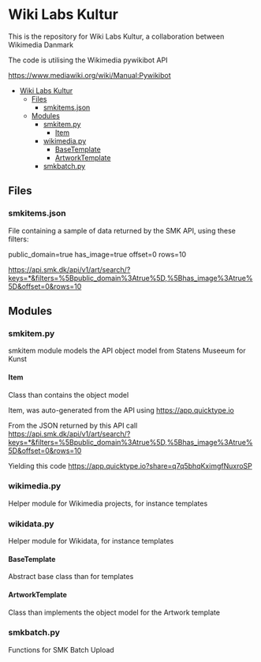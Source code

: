 # Wiki Labs Kultur
This is the repository for Wiki Labs Kultur, a collaboration between Wikimedia Danmark 

The code is utilising the Wikimedia pywikibot API

https://www.mediawiki.org/wiki/Manual:Pywikibot

- [Wiki Labs Kultur](#wiki-labs-kultur)
  - [Files](#files)
    - [smkitems.json](#smkitemsjson)
  - [Modules](#modules)
    - [smkitem.py](#smkitempy)
      - [Item](#item)
    - [wikimedia.py](#wikimediapy)
      - [BaseTemplate](#basetemplate)
      - [ArtworkTemplate](#artworktemplate)
    - [smkbatch.py](#batchuploadpy)

## Files
### smkitems.json
File containing a sample of data returned by the SMK API, using these filters:

public_domain=true
has_image=true
offset=0
rows=10 

https://api.smk.dk/api/v1/art/search/?keys=*&filters=%5Bpublic_domain%3Atrue%5D,%5Bhas_image%3Atrue%5D&offset=0&rows=10

## Modules
### smkitem.py

smkitem module models the API object model from Statens Museeum for Kunst

#### Item
Class than contains the object model

Item, was auto-generated from the API using https://app.quicktype.io

From the JSON returned by this API call
https://api.smk.dk/api/v1/art/search/?keys=*&filters=%5Bpublic_domain%3Atrue%5D,%5Bhas_image%3Atrue%5D&offset=0&rows=10
  
Yielding this code
https://app.quicktype.io?share=q7q5bhqKximgfNuxroSP

### wikimedia.py
Helper module for Wikimedia projects, for instance templates

### wikidata.py
Helper module for Wikidata, for instance templates

#### BaseTemplate
Abstract base class than for templates 

#### ArtworkTemplate
Class than implements the object model for the Artwork template 

### smkbatch.py
Functions for SMK Batch Upload
